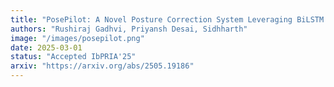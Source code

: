 ```yaml
---
title: "PosePilot: A Novel Posture Correction System Leveraging BiLSTM and Multihead Attention"
authors: "Rushiraj Gadhvi, Priyansh Desai, Sidhharth"
image: "/images/posepilot.png"
date: 2025-03-01
status: "Accepted IbPRIA'25"
arxiv: "https://arxiv.org/abs/2505.19186"
---
```

